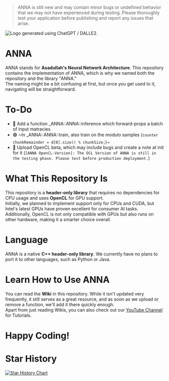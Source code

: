 > ANNA is still new and may contain minor bugs or undefined behavior that we may not have experienced during testing. Please thoroughly test your application before publishing and report any issues that arise.

![Logo generated using ChatGPT / DALLE2.](https://files.oaiusercontent.com/file-1AaKeNgXWdvpCXzLAwtL4w?se=2024-12-14T16%3A53%3A00Z&sp=r&sv=2024-08-04&sr=b&rscc=max-age%3D604800%2C%20immutable%2C%20private&rscd=attachment%3B%20filename%3Db278a3ad-04d8-477d-b7e2-b98ed1cc9f01.webp&sig=zjTnScQricLfcWyDcEXW9mZ8vJOReoyuWQ2KMbm7yiI%3D)

# ANNA  
ANNA stands for **Asadullah's Neural Network Architecture**. This repository contains the implementation of ANNA, which is why we named both the repository and the library "ANNA."  
The naming might be a bit confusing at first, but once you get used to it, navigating will be straightforward.

# To-Do
- 🔴 Add a function _ANNA::ANNA::inference which forward-props a batch of input matracies
- 🟢 ~In _ANNA::ANNA::train, also train on the modulo samples (`counter chunkRemainder = d[0].size() % chunkSize;`)~
- 🔴 Upload OpenCL beta, which may include bugs and create a note at init for it (`[ANNA OpenCL-Version]: The OCL Version of ANNA is still in the testing phase. Please test before production deployment.`)

# What This Repository Is  
This repository is a **header-only library** that requires no dependencies for CPU usage and uses **OpenCL** for GPU support.  
Initially, we planned to implement support only for CPUs and CUDA, but Intel's latest GPUs have proven excellent for consumer AI tasks. Additionally, OpenCL is not only compatible with GPUs but also runs on other hardware, making it a smarter choice overall.

# Language  
ANNA is a native **C++ header-only library**. We currently have no plans to port it to other languages, such as Python or Java.

# Learn How to Use ANNA  
You can read the **Wiki** in this repository. While it isn't updated very frequently, it still serves as a great resource, and as soon as we upload or remove a function, we'll add it there quickly enough.<br>
Apart from just reading Wikis, you can also check out our [YouTube Channel](https://www.youtube.com/@XeTuteTechnologies) for Tutorials.

# Happy Coding!  

# Star History  
<a href="https://star-history.com/#XeTute/ANNA&Date">
 <picture>
   <source media="(prefers-color-scheme: dark)" srcset="https://api.star-history.com/svg?repos=XeTute/ANNA&type=Date&theme=dark" />
   <source media="(prefers-color-scheme: light)" srcset="https://api.star-history.com/svg?repos=XeTute/ANNA&type=Date" />
   <img alt="Star History Chart" src="https://api.star-history.com/svg?repos=XeTute/ANNA&type=Date" />
 </picture>
</a>
